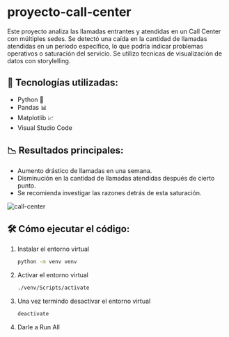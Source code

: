 # proyecto-call-center

Este proyecto analiza las llamadas entrantes y atendidas en un Call Center con múltiples sedes. Se detectó una caída en la cantidad de llamadas atendidas en un periodo específico, lo que podría indicar problemas operativos o saturación del servicio. Se utilizo tecnicas de visualización de datos con storylelling.

## 📌 Tecnologías utilizadas:
- Python 🐍
- Pandas 📊
- Matplotlib 📈
- Visual Studio Code

## 📉 Resultados principales:
- Aumento drástico de llamadas en una semana.
- Disminución en la cantidad de llamadas atendidas después de cierto punto.
- Se recomienda investigar las razones detrás de esta saturación.

![call-center](https://github.com/user-attachments/assets/25919043-25ba-4563-a25e-27c6ed7b10c0)

## 🛠 Cómo ejecutar el código:
1. Instalar el entorno virtual
   ```bash
   python -m venv venv
   ```
2. Activar el entorno virtual
   ```bash
   ./venv/Scripts/activate
   ```
3. Una vez termindo desactivar el entorno virtual
   ```bash
   deactivate
   ```
4. Darle a Run All
